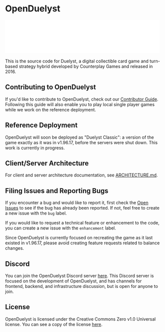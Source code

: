 # OpenDuelyst

![Duelyst Logo](app/resources/ui/brand_duelyst.png)

This is the source code for Duelyst, a digital collectible card game and turn-based strategy hybrid developed by
Counterplay Games and released in 2016.

## Contributing to OpenDuelyst

If you'd like to contribute to OpenDuelyst, check out our [Contributor Guide](docs/CONTRIBUTING.md). Following this
guide will also enable you to play local single player games while we work on the reference deployment.

## Reference Deployment

OpenDuelyst will soon be deployed as "Duelyst Classic": a version of the game exactly as it was in v1.96.17, before the
servers were shut down. This work is currently in progress.

## Client/Server Architecture

For client and server architecture documentation, see [ARCHITECTURE.md](docs/ARCHITECTURE.md).

## Filing Issues and Reporting Bugs

If you encounter a bug and would like to report it, first check the
[Open Issues](https://github.com/open-duelyst/duelyst/issues/) to see if the bug has already been reported. If not,
feel free to create a new issue with the `bug` label.

If you would like to request a technical feature or enhancement to the code, you can create a new issue with the
`enhancement` label.

Since OpenDuelyst is currently focused on recreating the game as it last existed in v1.96.17, please avoid creating
feature requests related to balance changes.

## Discord

You can join the OpenDuelyst Discord server [here](https://discord.gg/HhUWfZ9cxe). This Discord server is focused on
the development of OpenDuelyst, and has channels for frontend, backend, and infrastructure discussion, but is open
for anyone to join.

## License

OpenDuelyst is licensed under the Creative Commons Zero v1.0 Universal license. You can see a copy of the license
[here](LICENSE).
